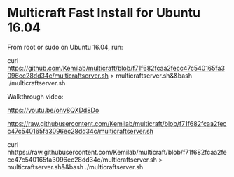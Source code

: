 # Multicraft Fast Install for Ubuntu 16.04

From root or sudo on Ubuntu 16.04, run:

curl https://github.com/Kemilab/multicraft/blob/f71f682fcaa2fecc47c540165fa3096ec28dd34c/multicraftserver.sh > multicraftserver.sh&&bash ./multicraftserver.sh


Walkthrough video:

https://youtu.be/ohv8QXDd8Do


https://raw.githubusercontent.com/Kemilab/multicraft/blob/f71f682fcaa2fecc47c540165fa3096ec28dd34c/multicraftserver.sh

curl hhttps://raw.githubusercontent.com/Kemilab/multicraft/blob/f71f682fcaa2fecc47c540165fa3096ec28dd34c/multicraftserver.sh > multicraftserver.sh&&bash ./multicraftserver.sh
